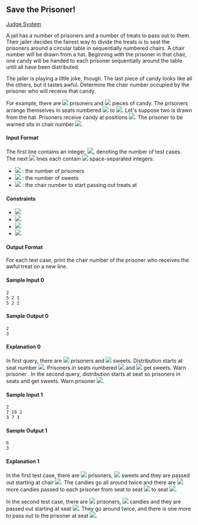 ## Save the Prisoner!

[Judge System](https://www.hackerrank.com/challenges/save-the-prisoner/problem)

A jail has a number of prisoners and a number of treats to pass out to them. Their jailer decides the fairest way to divide the treats is to seat the prisoners around a circular table in sequentially numbered chairs. A chair number will be drawn from a hat. Beginning with the prisoner in that chair, one candy will be handed to each prisoner sequentially around the table until all have been distributed.

The jailer is playing a little joke, though. The last piece of candy looks like all the others, but it tastes awful. Determine the chair number occupied by the prisoner who will receive that candy.

For example, there are <img src="https://latex.codecogs.com/svg.latex?4"> prisoners and  <img src="https://latex.codecogs.com/svg.latex?6"> pieces of candy. The prisoners arrange themselves in seats numbered <img src="https://latex.codecogs.com/svg.latex?1"> to <img src="https://latex.codecogs.com/svg.latex?4">. Let's suppose two is drawn from the hat. Prisoners receive candy at positions <img src="https://latex.codecogs.com/svg.latex?2,3,4,1,2,3">. The prisoner to be warned sits in chair number <img src="https://latex.codecogs.com/svg.latex?3">.

#### Input Format

The first line contains an integer, <img src="https://latex.codecogs.com/svg.latex?\Large&space;t">, denoting the number of test cases.<br>
The next <img src="https://latex.codecogs.com/svg.latex?t"> lines each contain <img src="https://latex.codecogs.com/svg.latex?\Large&space;3"> space-separated integers:
- <img src="https://latex.codecogs.com/svg.latex?n"> : the number of prisoners
- <img src="https://latex.codecogs.com/svg.latex?m"> : the number of sweets
- <img src="https://latex.codecogs.com/svg.latex?s"> : the chair number to start passing out treats at

#### Constraints
- <img src="https://latex.codecogs.com/svg.latex?\Large&space;1\le{t}\le{100}">
- <img src="https://latex.codecogs.com/svg.latex?\Large&space;1\le{n\le{10^9}}">
- <img src="https://latex.codecogs.com/svg.latex?\Large&space;1\le{m}\le{10^9}">
- <img src="https://latex.codecogs.com/svg.latex?\Large&space;1\le{s}\le{n}">

#### Output Format

For each test case, print the chair number of the prisoner who receives the awful treat on a new line.

#### Sample Input 0
```
2
5 2 1
5 2 2
```
#### Sample Output 0
```
2
3
```
#### Explanation 0

In first query, there are <img src="https://latex.codecogs.com/svg.latex?n=5"> prisoners and <img src="https://latex.codecogs.com/svg.latex?m=2"> sweets. Distribution starts at seat number <img src="https://latex.codecogs.com/svg.latex?s=1">. Prisoners in seats numbered <img src="https://latex.codecogs.com/svg.latex?\Large&space;1"> and <img src="https://latex.codecogs.com/svg.latex?\Large&space;2"> get sweets. Warn prisoner .
In the second query, distribution starts at seat so prisoners in seats and get sweets. Warn prisoner <img src="https://latex.codecogs.com/svg.latex?\Large&space;2">.

#### Sample Input 1
```
2
7 19 2
3 7 3
```
#### Sample Output 1
```
6
3
```
#### Explanation 1

In the first test case, there are <img src="https://latex.codecogs.com/svg.latex?\Large&space;n=7"> prisoners, <img src="https://latex.codecogs.com/svg.latex?\Large&space;m=19"> sweets and they are passed out starting at chair <img src="https://latex.codecogs.com/svg.latex?\Large&space;s=2">. The candies go all around twice and there are <img src="https://latex.codecogs.com/svg.latex?\Large&space;5"> more candies passed to each prisoner from seat to seat <img src="https://latex.codecogs.com/svg.latex?\Large&space;2"> to seat <img src="https://latex.codecogs.com/svg.latex?\Large&space;6">.

In the second test case, there are <img src="https://latex.codecogs.com/svg.latex?\Large&space;n=3"> prisoners, <img src="https://latex.codecogs.com/svg.latex?\Large&space;m=7"> candies and they are passed out starting at seat <img src="https://latex.codecogs.com/svg.latex?\Large&space;s=3">. They go around twice, and there is one more to pass out to the prisoner at seat <img src="https://latex.codecogs.com/svg.latex?\Large&space;3">.
